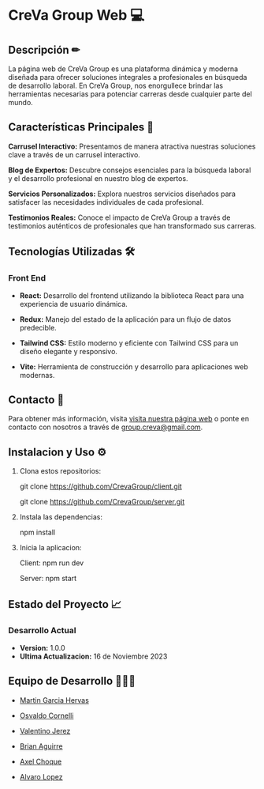 # CreVa Group Web 💻

## Descripción ✏
La página web de CreVa Group es una plataforma dinámica y moderna diseñada para ofrecer soluciones integrales a profesionales en búsqueda de desarrollo laboral. En CreVa Group, nos enorgullece brindar las herramientas necesarias para potenciar carreras desde cualquier parte del mundo.

## Características Principales 🚀
**Carrusel Interactivo:** Presentamos de manera atractiva nuestras soluciones clave a través de un carrusel interactivo.

**Blog de Expertos:** Descubre consejos esenciales para la búsqueda laboral y el desarrollo profesional en nuestro blog de expertos.

**Servicios Personalizados:** 
  Explora nuestros servicios diseñados para satisfacer las necesidades individuales de cada profesional.

**Testimonios Reales:** 
  Conoce el impacto de CreVa Group a través de testimonios auténticos de profesionales que han transformado sus carreras.

## Tecnologías Utilizadas 🛠

### Front End

- **React:** Desarrollo del frontend utilizando la biblioteca React para una experiencia de usuario dinámica.

- **Redux:** Manejo del estado de la aplicación para un flujo de datos predecible.

- **Tailwind CSS:** Estilo moderno y eficiente con Tailwind CSS para un diseño elegante y responsivo.

- **Vite:** Herramienta de construcción y desarrollo para aplicaciones web modernas.

## Contacto 📍
  Para obtener más información, visita [visita nuestra página web](https://creva.vercel.app/) o ponte en contacto con nosotros a través de group.creva@gmail.com.

## Instalacion y Uso ⚙

  1. Clona estos repositorios:

     git clone https://github.com/CrevaGroup/client.git

     git clone https://github.com/CrevaGroup/server.git
  
  3. Instala las dependencias:
     
     npm install
  
  5. Inicia la aplicacion:

     Client: npm run dev

     Server: npm start
     
## Estado del Proyecto 📈

### Desarrollo Actual
- **Version:** 1.0.0
- **Ultima Actualizacion:** 16 de Noviembre 2023

## Equipo de Desarrollo 👨🏻‍💻

- [Martin Garcia Hervas](https://github.com/MartinGarciaHervas)

- [Osvaldo Cornelli](https://github.com/OsvaldoCorneli)

- [Valentino Jerez](https://github.com/ValentinoJerez)

- [Brian Aguirre](https://github.com/braiaguirre) 

- [Axel Choque](https://github.com/AxelNChoque)

- [Alvaro Lopez](https://github.com/lopezalvaro16)
